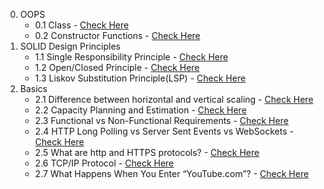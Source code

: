 0. OOPS
    - 0.1 Class - [Check Here](https://codexam.notion.site/0-1-Classes-6f789ce839824197bfa8894149bef817?pvs=25)
   - 0.2 Constructor Functions - [Check Here](https://codexam.notion.site/0-2-Constructor-Functions-a834ba37dab44c599f30b625789d07d9?pvs=25)
1. SOLID Design Principles
    - 1.1 Single Responsibility Principle - [Check Here](https://codexam.notion.site/1-1-Single-Responsibility-Principle-7a216a570d564aeb84ae4c642196d368)
    - 1.2 Open/Closed Principle - [Check Here](https://codexam.notion.site/1-2-Open-Closed-Principle-9d3af70db1d847e38457ce7415929a41?pvs=25)
    - 1.3 Liskov Substitution Principle(LSP) - [Check Here](https://codexam.notion.site/1-3-Liskov-Substitution-Principle-LSP-21fc852a1de64e6bb8421c14ba90cdc0?pvs=25)
2. Basics
    - 2.1 Difference between horizontal and vertical scaling - [Check Here](https://codexam.notion.site/2-1-Difference-between-horizontal-and-vertical-scaling-653b8ae534324838ac447047278f3930)
    - 2.2 Capacity Planning and Estimation - [Check Here](https://codexam.notion.site/2-2-Capacity-Planning-and-Estimation-734f72a872294a1e8c2d0620d191a936?pvs=25)
    - 2.3 Functional vs Non-Functional Requirements - [Check Here](https://codexam.notion.site/2-3-Functional-vs-Non-Functional-Requirements-cb9e6e7a2a9847b68d890b9ed066f6f6)
    - 2.4 HTTP Long Polling vs Server Sent Events vs WebSockets - [Check Here](https://codexam.notion.site/2-4-HTTP-Long-Polling-vs-Server-Sent-Events-vs-WebSockets-af3c3e3f47574027a9e081b4e47b2181?pvs=25)
   - 2.5 What are http and HTTPS protocols? - [Check Here](https://codexam.notion.site/2-5-What-are-http-and-HTTPS-protocols-781cac1fdc1d4e3c829bb0b278e4bbb1)
   - 2.6 TCP/IP Protocol - [Check Here](https://codexam.notion.site/2-6-TCP-IP-Protocol-fabde03a569a49f3919b93f33a4d4bc7?pvs=25)
   - 2.7 What Happens When You Enter “YouTube.com”? - [Check Here](https://codexam.notion.site/2-7-What-Happens-When-You-Enter-youtube-com-429c7ce443254249b0969350f38db1f1?pvs=25)
